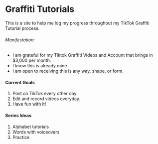 # Graffiti Tutorials
This is a site to help me log my progress throughout my TikTok Graffiti Tutorial process.
###### Manifestation:
 - I am grateful for my Tiktok Graffiti Videos and Account that brings in $3,000 per month.
 - I know this is already mine.
 - I am open to receiving this is any way, shape, or form.
#### Current Goals
1. Post on TikTok every other day.
2. Edit and record videos everyday.
3. Have fun with it!

#### Series Ideas
1. Alphabet tutorials
2. Words with voiceovers
3. Practice
